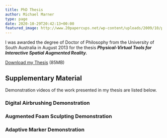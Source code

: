 ```yaml
---
title: PhD Thesis
author: Michael Marner
type: page
date: 2020-10-29T20:42:13+00:00
featured_image: http://www.20papercups.net/wp-content/uploads/2009/10/parchment-e1422921331855-825x510.jpg
---
```


I was awarded the degree of Doctor of Philosophy from the University of South Australia in August 2013 for the thesis **_Physical-Virtual Tools for Interactive Spatial Augmented Reality._**

[Download my Thesis][1] (85MB)

## Supplementary Material

Demonstration videos of the work presented in my thesis are listed below.

### Digital Airbrushing Demonstration

### Augmented Foam Sculpting Demonstration

### Adaptive Marker Demonstration

[1]: http://www.20papercups.net/wp-content/uploads/2009/10/marner-thesis.pdf
